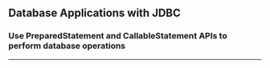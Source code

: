 ## Database Applications with JDBC
### Use PreparedStatement and CallableStatement APIs to perform database operations
-----
